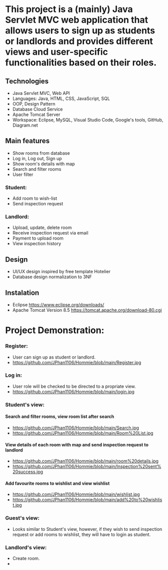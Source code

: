 # This project is a (mainly) Java Servlet MVC web application that allows users to sign up as students or landlords and provides different views and user-specific functionalities based on their roles. 

## Technologies
- Java Servlet MVC, Web API
- Languages: Java, HTML, CSS, JavaScript, SQL
- OOP, Design Pattern
- Database Cloud Service
- Apache Tomcat Server
- Workspace: Eclipse, MySQL, Visual Studio Code, Google's tools, GitHub, Diagram.net

## Main features
- Show rooms from database
- Log in, Log out, Sign up
- Show room's details with map
- Search and filter rooms
- User filter

### Student:
- Add room to wish-list
- Send inspection request

### Landlord:
- Upload, update, delete room
- Receive inspection request via email
- Payment to upload room 
- View inspection history

## Design
- UI/UX design inspired by free template Hotelier 
- Database design normalization to 3NF

## Instalation
- Eclipse https://www.eclipse.org/downloads/
- Apache Tomcat Version 8.5 https://tomcat.apache.org/download-80.cgi

# Project Demonstration: 

### Register: 
- User can sign up as student or landlord.
- https://github.com/JPhan1106/Hommie/blob/main/Register.jpg
### Log in: 
- User role will be checked to be directed to a propriate view.
- https://github.com/JPhan1106/Hommie/blob/main/login.jpg

### Student's view:
#### Search and filter rooms, view room list after search
- https://github.com/JPhan1106/Hommie/blob/main/Search.jpg
- https://github.com/JPhan1106/Hommie/blob/main/Room%20List.jpg
#### View details of each room with map and send inspection request to landlord
- https://github.com/JPhan1106/Hommie/blob/main/room%20details.jpg
- https://github.com/JPhan1106/Hommie/blob/main/Inspection%20sent%20success.jpg
#### Add favourite rooms to wishlist and view wishlist
- https://github.com/JPhan1106/Hommie/blob/main/wishlist.jpg
- https://github.com/JPhan1106/Hommie/blob/main/add%20to%20wishlist.jpg

### Guest's view: 
- Looks similar to Student's view, however, if they wish to send inspection request or add rooms to wishlist, they will have to login as student. 

### Landlord's view: 
- Create room.
- 


